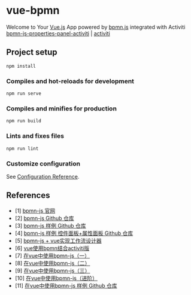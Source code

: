 # vue-bpmn

Welcome to Your [Vue.js](https://cn.vuejs.org/) App powered by [bpmn.js](https://bpmn.io/toolkit/bpmn-js/) integrated with Activiti [bpmn-js-properties-panel-activiti](https://www.npmjs.com/package/bpmn-js-properties-panel-activiti) | [activiti](https://www.activiti.org)

## Project setup
```
npm install
```

### Compiles and hot-reloads for development
```
npm run serve
```

### Compiles and minifies for production
```
npm run build
```

### Lints and fixes files
```
npm run lint
```

### Customize configuration
See [Configuration Reference](https://cli.vuejs.org/config/).

## References

- [1] [bpmn-js 官网](https://bpmn.io/toolkit/bpmn-js/)
- [2] [bpmn-js Github 仓库](https://github.com/bpmn-io/bpmn-js)
- [3] [bpmn-js 样例 Github 仓库](https://github.com/bpmn-io/bpmn-js-examples)
- [4] [bpmn-js 样例 控件面板+属性面板 Github 仓库](https://github.com/bpmn-io/bpmn-js-examples/tree/master/properties-panel)
- [5] [bpmn-js + vue实现工作流设计器](https://blog.csdn.net/juny0302/article/details/105739542)
- [6] [vue使用bpmn结合activiti版](https://blog.csdn.net/RubyLinT/article/details/103495973)
- [7] [在vue中使用bpmn-js（一）](https://www.jianshu.com/p/5ff652279a8d)
- [8] [在vue中使用bpmn-js（二）](https://www.jianshu.com/p/bdc990db5159)
- [9] [在vue中使用bpmn-js（三）](https://www.jianshu.com/p/abf9a1a91039)
- [10] [在vue中使用bpmn-js（进阶）](https://www.jianshu.com/p/03bde934a523?from=singlemessage)
- [11] [在vue中使用bpmn-js 样例 Github 仓库](https://github.com/RubyLinT/bpmnActiviti)
